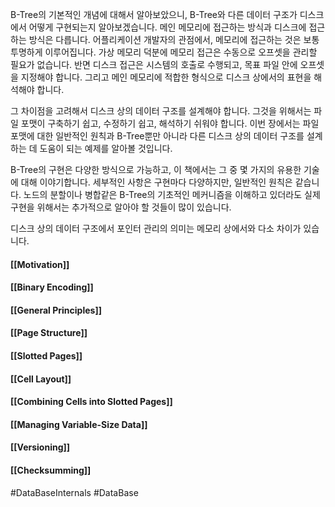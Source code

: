 B-Tree의 기본적인 개념에 대해서 알아보았으니, B-Tree와 다른 데이터 구조가 디스크에서 어떻게 구현되는지 알아보겠습니다. 메인 메모리에 접근하는 방식과 디스크에 접근하는 방식은 다릅니다. 어플리케이션 개발자의 관점에서, 메모리에 접근하는 것은 보통 투명하게 이루어집니다. 가상 메모리 덕분에 메모리 접근은 수동으로 오프셋을 관리할 필요가 없습니다. 반면 디스크 접근은 시스템의 호출로 수행되고, 목표 파일 안에 오프셋을 지정해야 합니다. 그리고 메인 메모리에 적합한 형식으로 디스크 상에서의 표현을 해석해야 합니다.

그 차이점을 고려해서 디스크 상의 데이터 구조를 설계해야 합니다. 그것을 위해서는 파일 포맷이 구축하기 쉽고, 수정하기 쉽고, 해석하기 쉬워야 합니다. 이번 장에서는 파일 포맷에 대한 일반적인 원칙과 B-Tree뿐만 아니라 다른 디스크 상의 데이터 구조를 설계하는 데 도움이 되는 예제를 알아볼 것입니다.

B-Tree의 구현은 다양한 방식으로 가능하고, 이 책에서는 그 중 몇 가지의 유용한 기술에 대해 이야기합니다. 세부적인 사항은 구현마다 다양하지만, 일반적인 원칙은 같습니다. 노드의 분할이나 병합같은 B-Tree의 기초적인 메커니즘을 이해하고 있더라도 실제 구현을 위해서는 추가적으로 알아야 할 것들이 많이 있습니다.

디스크 상의 데이터 구조에서 포인터 관리의 의미는 메모리 상에서와 다소 차이가 있습니다. 

#### [[Motivation]]
#### [[Binary Encoding]]
#### [[General Principles]]
#### [[Page Structure]]
#### [[Slotted Pages]]
#### [[Cell Layout]]
#### [[Combining Cells into Slotted Pages]]
#### [[Managing Variable-Size Data]]
#### [[Versioning]]
#### [[Checksumming]]


#DataBaseInternals #DataBase 